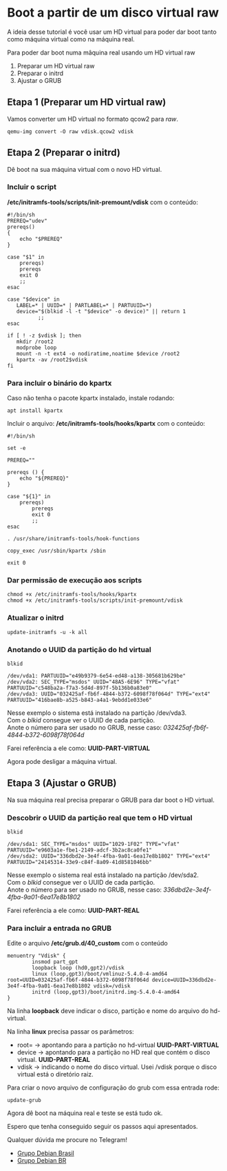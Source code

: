 # Boot a partir de um disco virtual raw
A ideia desse tutorial é você usar um HD virtual para poder dar boot tanto como máquina virtual como na máquina real.

Para poder dar boot numa mâquina real usando um HD virtual raw

1. Preparar um HD virtual raw
2. Preparar o initrd
3. Ajustar o GRUB

## Etapa 1 (Preparar um HD virtual raw)
Vamos converter um HD virtual no formato qcow2 para *raw*.
```
qemu-img convert -O raw vdisk.qcow2 vdisk
```

## Etapa 2 (Preparar o initrd)
Dê boot na sua máquina virtual com o novo HD virtual.

### Incluir o script
**/etc/initramfs-tools/scripts/init-premount/vdisk** com o conteúdo:
```
#!/bin/sh
PREREQ="udev"
prereqs()
{
    echo "$PREREQ"
}

case "$1" in
    prereqs)
    prereqs
    exit 0
    ;;
esac

case "$device" in
   LABEL=* | UUID=* | PARTLABEL=* | PARTUUID=*)
   device="$(blkid -l -t "$device" -o device)" || return 1
          ;;
esac

if [ ! -z $vdisk ]; then
   mkdir /root2
   modprobe loop
   mount -n -t ext4 -o nodiratime,noatime $device /root2
   kpartx -av /root2$vdisk
fi
```

### Para incluir o binário do kpartx
Caso não tenha o pacote kpartx instalado, instale rodando:
```
apt install kpartx
```

Incluir o arquivo: **/etc/initramfs-tools/hooks/kpartx** com o conteúdo:
```
#!/bin/sh

set -e

PREREQ=""

prereqs () {
	echo "${PREREQ}"
}

case "${1}" in
	prereqs)
		prereqs
		exit 0
		;;
esac

. /usr/share/initramfs-tools/hook-functions

copy_exec /usr/sbin/kpartx /sbin

exit 0
```
### Dar permissão de execução aos scripts
```
chmod +x /etc/initramfs-tools/hooks/kpartx
chmod +x /etc/initramfs-tools/scripts/init-premount/vdisk
```

### Atualizar o initrd
```
update-initramfs -u -k all
```

### Anotando o UUID da partição do hd virtual
```
blkid

/dev/vda1: PARTUUID="e49b9379-6e54-ed48-a138-305681b629be"
/dev/vda2: SEC_TYPE="msdos" UUID="48A5-6E96" TYPE="vfat" PARTUUID="c548ba2a-f7a3-5d4d-897f-5b136b0a83e0"
/dev/vda3: UUID="032425af-fb6f-4844-b372-6098f78f064d" TYPE="ext4" PARTUUID="416bae8b-a525-b843-a4a1-9ebdd1e033e6"
```
Nesse exemplo o sistema está instalado na partição /dev/vda3.\
 Com o *blkid* consegue ver o UUID de cada partição.\
Anote o número para ser usado no GRUB, nesse caso: *032425af-fb6f-4844-b372-6098f78f064d*

Farei referência a ele como: **UUID-PART-VIRTUAL**

Agora pode desligar a máquina virtual.

## Etapa 3 (Ajustar o GRUB)
Na sua máquina real precisa preparar o GRUB para dar boot o HD virtual.

### Descobrir o UUID da partição real que tem o HD virtual
```
blkid

/dev/sda1: SEC_TYPE="msdos" UUID="1029-1F02" TYPE="vfat" PARTUUID="e9603a1e-fbe1-2149-adcf-3b2ac8ca0fe1"
/dev/sda2: UUID="336dbd2e-3e4f-4fba-9a01-6ea17e8b1802" TYPE="ext4" PARTUUID="24145314-33e9-c84f-8a09-41d8581046bb"
```
Nesse exemplo o sistema real está instalado na partição /dev/sda2.\
Com o *blkid* consegue ver o UUID de cada partição.\
Anote o número para ser usado no GRUB, nesse caso: *336dbd2e-3e4f-4fba-9a01-6ea17e8b1802*

Farei referência a ele como: **UUID-PART-REAL**

### Para incluir a entrada no GRUB
Edite o arquivo **/etc/grub.d/40_custom** com o conteúdo
```
menuentry "Vdisk" {
        insmod part_gpt
        loopback loop (hd0,gpt2)/vdisk
        linux (loop,gpt3)/boot/vmlinuz-5.4.0-4-amd64 root=UUID=032425af-fb6f-4844-b372-6098f78f064d device=UUID=336dbd2e-3e4f-4fba-9a01-6ea17e8b1802 vdisk=/vdisk 
        initrd (loop,gpt3)/boot/initrd.img-5.4.0-4-amd64
}
```

Na linha **loopback** deve indicar o disco, partição e nome do arquivo do hd-virtual.

Na linha **linux** precisa passar os parâmetros:

- root= -> apontando para a partição no hd-virtual **UUID-PART-VIRTUAL**
- device -> apontando para a partição no HD real que contém o disco virtual. **UUID-PART-REAL**
- vdisk -> indicando o nome do disco virtual. Usei /vdisk porque o disco virtual está o diretório raiz.

Para criar o novo arquivo de configuração do grub com essa entrada rode:
```
update-grub
```

Agora dê boot na máquina real e teste se está tudo ok.

Espero que tenha conseguido seguir os passos aqui apresentados.

Qualquer dúvida me procure no Telegram!

- [Grupo Debian Brasil](https://t.me/debianbrasil)
- [Grupo Debian BR](https://t.me/debianbr)

